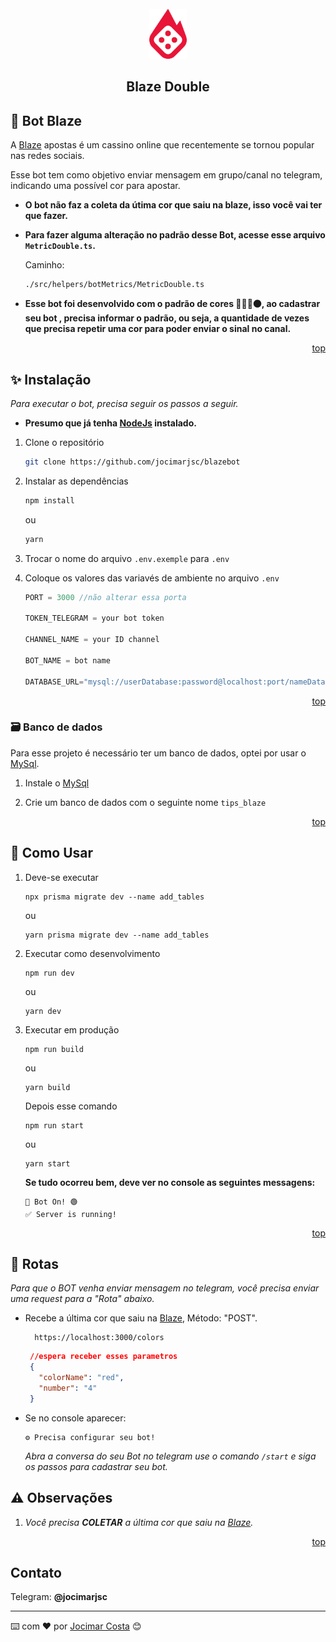 <div id="top"></div>


<br />
<div align="center">
  <a style="text-decoration: none;" href="https://blaze.com/r/KOGDR9">
    <img src="./assets/blaze.png" alt="Logo" width="auto" height="80">
  </a>

  <h2 align="center">Blaze Double</h2>
</div>




## 🤖 Bot Blaze
 
A [Blaze][blaze] apostas é um cassino online que recentemente se tornou popular nas redes sociais. 

Esse bot tem como objetivo enviar mensagem em grupo/canal no telegram, indicando uma possível cor para apostar.

* __O bot não faz a coleta da útima cor que saiu na blaze, isso você vai ter que fazer.__
* __Para fazer alguma alteração no padrão desse Bot, acesse esse arquivo `MetricDouble.ts`.__
 
  Caminho:
  ```
  ./src/helpers/botMetrics/MetricDouble.ts
  ```
* __Esse bot foi desenvolvido com o padrão de cores 🔴🔴🔴⚫, ao cadastrar seu bot , precisa informar o padrão, ou seja, a quantidade de vezes que precisa repetir uma cor para poder enviar o sinal no canal.__


<p align="right"><a href="#top">top</a></p>




## ✨ Instalação

_Para executar o bot, precisa seguir os passos a seguir._
* __Presumo que já tenha [NodeJs][nodejs] instalado.__

1. Clone o repositório
   ```sh
   git clone https://github.com/jocimarjsc/blazebot
   ```
2. Instalar as dependências
   ```sh
   npm install
   ```
   ou
   ```sh
   yarn
   ```
3. Trocar o nome do arquivo `.env.exemple` para `.env`

4. Coloque os valores das variavés de ambiente no arquivo `.env`
   ```js
   PORT = 3000 //não alterar essa porta
   
   TOKEN_TELEGRAM = your bot token
   
   CHANNEL_NAME = your ID channel

   BOT_NAME = bot name

   DATABASE_URL="mysql://userDatabase:password@localhost:port/nameDatabase"
   ```

<p align="right"><a href="#top">top</a></p>




### 🗃️ Banco de dados

Para esse projeto é necessário ter um banco de dados, optei por usar o [MySql][mysql].

1. Instale o [MySql][mysql]

2. Crie um banco de dados com o seguinte nome `tips_blaze`

<p align="right"><a href="#top">top</a></p>




## 📝 Como Usar

1. Deve-se executar

   ```
   npx prisma migrate dev --name add_tables
   ```
   ou
   ```
   yarn prisma migrate dev --name add_tables
   ```

2. Executar como desenvolvimento
   ```
   npm run dev
   ```
   ou
   ```
   yarn dev
   ```
3. Executar em produção
   ```
   npm run build
   ```
   ou
   ```
   yarn build
   ```
   Depois esse comando
   ```
   npm run start
   ```
   ou
   ```
   yarn start
   ```

   __Se tudo ocorreu bem, deve ver no console as seguintes messagens:__
   ```
   🤖 Bot On! 🟢
   ✅ Server is running!
   ```

<p align="right"><a href="#top">top</a></p>

## 📛 Rotas
_Para que o BOT venha enviar mensagem no telegram, você precisa enviar uma request para a "Rota" abaixo._

* Recebe a última cor que saiu na [Blaze][blaze], Método: "POST".
  
  ```
    https://localhost:3000/colors
  ```
   ~~~json
    //espera receber esses parametros
    {
      "colorName": "red",
      "number": "4"
    }
   ~~~
* Se no console aparecer:
   ```
   ⚙️ Precisa configurar seu bot!
   ```
   _Abra a conversa do seu Bot no telegram use o comando `/start` e siga os passos para cadastrar seu bot._

## ⚠️ Observações

1. _Você precisa **COLETAR** a última cor que saiu na [Blaze][blaze]._

<p align="right"><a href="#top">top</a></p>

## Contato

Telegram: __@jocimarjsc__



---
⌨️ com ❤️ por [Jocimar Costa][GitHub] 😊
<!-- https://www.markdownguide.org/basic-syntax/#reference-style-links -->
[GitHub]: https://github.com/jocimarjsc
[blaze]: https://blaze.com/r/KOGDR9
[mysql]: https://dev.mysql.com/downloads/installer/
[nodejs]: https://nodejs.org/en/